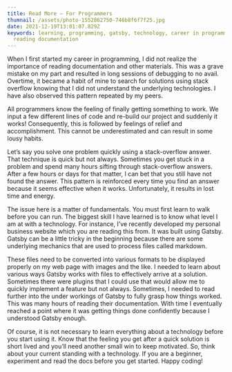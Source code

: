 ```yaml
---
title: Read More – For Programmers
thumnail: /assets/photo-1552862750-746b8f6f7f25.jpg
date: 2021-12-19T13:01:07.829Z
keywords: learning, programming, gatsby, technology, career in programming,
  reading documentation
---
```


When I first started my career in programming, I did not realize the
importance of reading documentation and other materials. This was a grave
mistake on my part and resulted in long sessions of debugging to no avail.
Overtime, it became a habit of mine to search for solutions using stack
overflow knowing that I did not understand the underlying technologies. I have
also observed this pattern repeated by my peers.

All programmers know the feeling of finally getting something to work. We input a few different lines of code and re-build our project and suddenly it works! Consequently, this is followed by feelings of relief and accomplishment. This cannot be underestimated and can result in some lousy habits.

Let’s say you solve one problem quickly using a stack-overflow answer. That technique is quick but not always. Sometimes you get stuck in a problem and spend many hours sifting through stack-overflow answers. After a few hours or days for that matter, I can bet that you still have not found the answer. This pattern is reinforced every time you find an answer because it seems effective when it works. Unfortunately, it results in lost time and energy.

The issue here is a matter of fundamentals. You must first learn to walk before you can run. The biggest skill I have learned is to know what level I am at with a technology. For instance, I’ve recently developed my personal business website which you are reading this from. It was built using Gatsby. Gatsby can be a little tricky in the beginning because there are some underlying mechanics that are used to process files called markdown.

These files need to be converted into various formats to be displayed properly on my web page with images and the like. I needed to learn about various ways Gatsby works with files to effectively arrive at a solution. Sometimes there were plugins that I could use that would allow me to quickly implement a feature but not always. Sometimes, I needed to read further into the under workings of Gatsby to fully grasp how things worked. This was many hours of reading their documentation. With time I eventually reached a point where it was getting things done confidently because I understood Gatsby enough.

Of course, it is not necessary to learn everything about a technology before you start using it. Know that the feeling you get after a quick solution is short lived and you’ll need another small win to keep motivated. So, think about your current standing with a technology. If you are a beginner, experiment and read the docs before you get started. Happy coding!

